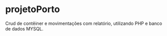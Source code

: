 # projetoPorto
Crud de contêiner e movimentações com relatório, utilizando PHP e banco de dados MYSQL.

